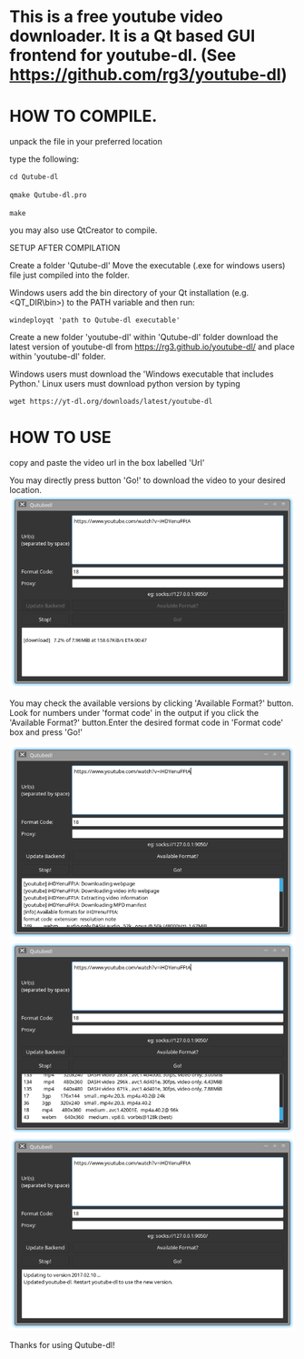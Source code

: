 # This is a free youtube video downloader. It is a Qt based GUI frontend for youtube-dl. (See https://github.com/rg3/youtube-dl)

# HOW TO COMPILE.

unpack the file in your preferred location

type the following:

    cd Qutube-dl

    qmake Qutube-dl.pro

    make

you may also use QtCreator to compile.

SETUP AFTER COMPILATION

Create a folder 'Qutube-dl'
Move the executable (.exe for windows users) file just compiled into the folder.

Windows users add the bin directory of your Qt installation (e.g. <QT_DIR\bin>) to the PATH variable and then run:

    windeployqt 'path to Qutube-dl executable' 

Create a new folder 'youtube-dl' within 'Qutube-dl' folder
download the latest version of youtube-dl from https://rg3.github.io/youtube-dl/ and place within 'youtube-dl' folder.

Windows users must download the 'Windows executable that includes Python.'
Linux users must download python version by typing

    wget https://yt-dl.org/downloads/latest/youtube-dl

# HOW TO USE

copy and paste the video url in the box labelled 'Url'

You may directly press button 'Go!' to download the video to your desired location.
![alt tag](https://github.com/samadritakarmakar/Qutube-dl/blob/master/Screeshot_download.png)

You may check the available versions by clicking 'Available Format?' button.  
Look for numbers under 'format code' in the output if you click the 'Available Format?' button.Enter the desired format code in 'Format code' box and press 'Go!'  

![alt tag](https://github.com/samadritakarmakar/Qutube-dl/blob/master/Screenshot_format_code_1.png)
![alt tag](https://github.com/samadritakarmakar/Qutube-dl/blob/master/Screenshot_format_code_2.png)
![alt tag](https://github.com/samadritakarmakar/Qutube-dl/blob/master/Screenshot_update_backend.png)

Thanks for using Qutube-dl!  

